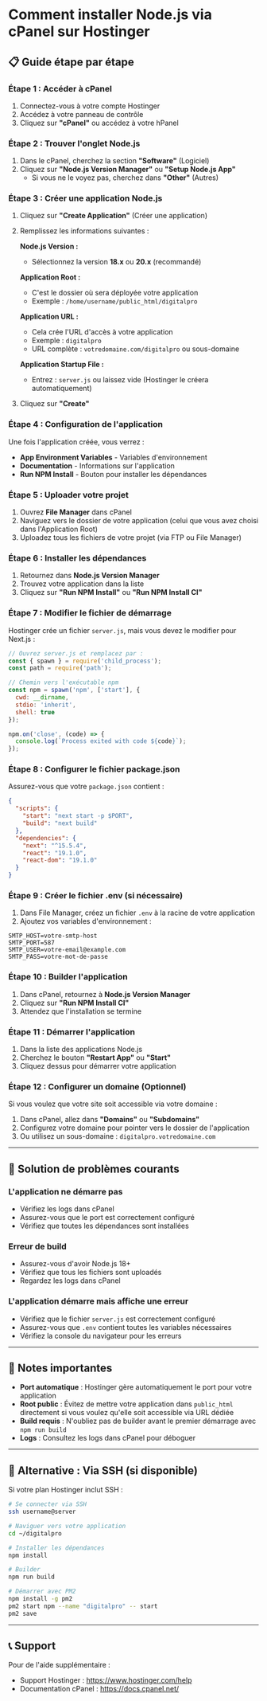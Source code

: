 # Comment installer Node.js via cPanel sur Hostinger

## 📋 Guide étape par étape

### Étape 1 : Accéder à cPanel
1. Connectez-vous à votre compte Hostinger
2. Accédez à votre panneau de contrôle
3. Cliquez sur **"cPanel"** ou accédez à votre hPanel

### Étape 2 : Trouver l'onglet Node.js
1. Dans le cPanel, cherchez la section **"Software"** (Logiciel)
2. Cliquez sur **"Node.js Version Manager"** ou **"Setup Node.js App"**
   - Si vous ne le voyez pas, cherchez dans **"Other"** (Autres)

### Étape 3 : Créer une application Node.js
1. Cliquez sur **"Create Application"** (Créer une application)
2. Remplissez les informations suivantes :

   **Node.js Version :** 
   - Sélectionnez la version **18.x** ou **20.x** (recommandé)
   
   **Application Root :**
   - C'est le dossier où sera déployée votre application
   - Exemple : `/home/username/public_html/digitalpro`
   
   **Application URL :**
   - Cela crée l'URL d'accès à votre application
   - Exemple : `digitalpro`
   - URL complète : `votredomaine.com/digitalpro` ou sous-domaine
   
   **Application Startup File :**
   - Entrez : `server.js` ou laissez vide (Hostinger le créera automatiquement)

3. Cliquez sur **"Create"**

### Étape 4 : Configuration de l'application
Une fois l'application créée, vous verrez :
- **App Environment Variables** - Variables d'environnement
- **Documentation** - Informations sur l'application
- **Run NPM Install** - Bouton pour installer les dépendances

### Étape 5 : Uploader votre projet
1. Ouvrez **File Manager** dans cPanel
2. Naviguez vers le dossier de votre application (celui que vous avez choisi dans l'Application Root)
3. Uploadez tous les fichiers de votre projet (via FTP ou File Manager)

### Étape 6 : Installer les dépendances
1. Retournez dans **Node.js Version Manager**
2. Trouvez votre application dans la liste
3. Cliquez sur **"Run NPM Install"** ou **"Run NPM Install CI"**

### Étape 7 : Modifier le fichier de démarrage
Hostinger crée un fichier `server.js`, mais vous devez le modifier pour Next.js :

```javascript
// Ouvrez server.js et remplacez par :
const { spawn } = require('child_process');
const path = require('path');

// Chemin vers l'exécutable npm
const npm = spawn('npm', ['start'], {
  cwd: __dirname,
  stdio: 'inherit',
  shell: true
});

npm.on('close', (code) => {
  console.log(`Process exited with code ${code}`);
});
```

### Étape 8 : Configurer le fichier package.json
Assurez-vous que votre `package.json` contient :

```json
{
  "scripts": {
    "start": "next start -p $PORT",
    "build": "next build"
  },
  "dependencies": {
    "next": "^15.5.4",
    "react": "19.1.0",
    "react-dom": "19.1.0"
  }
}
```

### Étape 9 : Créer le fichier .env (si nécessaire)
1. Dans File Manager, créez un fichier `.env` à la racine de votre application
2. Ajoutez vos variables d'environnement :
```
SMTP_HOST=votre-smtp-host
SMTP_PORT=587
SMTP_USER=votre-email@example.com
SMTP_PASS=votre-mot-de-passe
```

### Étape 10 : Builder l'application
1. Dans cPanel, retournez à **Node.js Version Manager**
2. Cliquez sur **"Run NPM Install CI"**
3. Attendez que l'installation se termine

### Étape 11 : Démarrer l'application
1. Dans la liste des applications Node.js
2. Cherchez le bouton **"Restart App"** ou **"Start"**
3. Cliquez dessus pour démarrer votre application

### Étape 12 : Configurer un domaine (Optionnel)
Si vous voulez que votre site soit accessible via votre domaine :

1. Dans cPanel, allez dans **"Domains"** ou **"Subdomains"**
2. Configurez votre domaine pour pointer vers le dossier de l'application
3. Ou utilisez un sous-domaine : `digitalpro.votredomaine.com`

---

## 🔧 Solution de problèmes courants

### L'application ne démarre pas
- Vérifiez les logs dans cPanel
- Assurez-vous que le port est correctement configuré
- Vérifiez que toutes les dépendances sont installées

### Erreur de build
- Assurez-vous d'avoir Node.js 18+ 
- Vérifiez que tous les fichiers sont uploadés
- Regardez les logs dans cPanel

### L'application démarre mais affiche une erreur
- Vérifiez que le fichier `server.js` est correctement configuré
- Assurez-vous que `.env` contient toutes les variables nécessaires
- Vérifiez la console du navigateur pour les erreurs

---

## 📝 Notes importantes

- **Port automatique** : Hostinger gère automatiquement le port pour votre application
- **Root public** : Évitez de mettre votre application dans `public_html` directement si vous voulez qu'elle soit accessible via URL dédiée
- **Build requis** : N'oubliez pas de builder avant le premier démarrage avec `npm run build`
- **Logs** : Consultez les logs dans cPanel pour déboguer

---

## 🎯 Alternative : Via SSH (si disponible)

Si votre plan Hostinger inclut SSH :

```bash
# Se connecter via SSH
ssh username@server

# Naviguer vers votre application
cd ~/digitalpro

# Installer les dépendances
npm install

# Builder
npm run build

# Démarrer avec PM2
npm install -g pm2
pm2 start npm --name "digitalpro" -- start
pm2 save
```

---

## 📞 Support

Pour de l'aide supplémentaire :
- Support Hostinger : https://www.hostinger.com/help
- Documentation cPanel : https://docs.cpanel.net/


